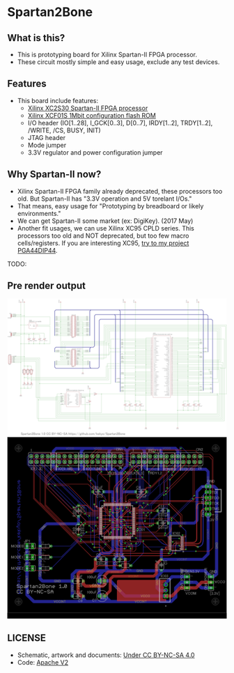 # Spartan2Bone

## What is this?

* This is prototyping board for Xilinx Spartan-II FPGA processor.
* These circuit mostly simple and easy usage, exclude any test devices.

## Features

* This board include features:
  * [Xilinx XC2S30 Spartan-II FPGA processor](https://www.xilinx.com/support/documentation/data_sheets/ds001.pdf)
  * [Xilinx XCF01S 1Mbit configuration flash ROM](https://www.xilinx.com/support/documentation/user_guides/ug161.pdf)
  * I/O header (IO[1..28], I_GCK[0..3], D[0..7], IRDY[1..2], TRDY[1..2], /WRITE, /CS, BUSY, INIT)
  * JTAG header
  * Mode jumper
  * 3.3V regulator and power configuration jumper

## Why Spartan-II now?

* Xilinx Spartan-II FPGA family already deprecated, these processors too old. But Spartan-II has "3.3V operation and 5V torelant I/Os."
* That means, easy usage for "Prototyping by breadboard or likely environments."
* We can get Spartan-II some market (ex: DigiKey). (2017 May)
* Another fit usages, we can use Xilinx XC95 CPLD series. This processors too old and NOT deprecated, but too few macro cells/registers. If you are interesting XC95, [try to my project PGA44DIP44](https://github.com/kekyo/PGA44DIP44).

TODO:

## Pre render output

![Spartan2Bone schematic](Spartan2BoneSchematic.png)
![Spartan2Bone board design](Spartan2BoneBoard.png)

## LICENSE

* Schematic, artwork and documents: [Under CC BY-NC-SA 4.0](https://creativecommons.org/licenses/by-nc-sa/4.0/)
* Code: [Apache V2](https://www.apache.org/licenses/LICENSE-2.0)
